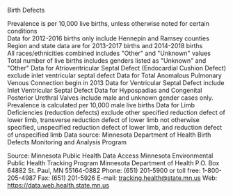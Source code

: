 

Birth Defects

Prevalence is per 10,000 live births, unless otherwise noted for certain conditions  
Data for 2012-2016 births only include Hennepin and Ramsey counties  
Region and state data are for 2013-2017 births and 2014-2018 births  
All races/ethnicities combined includes "Other" and "Unknown" values  
Total number of live births includes genders listed as "Unknown" and "Other"
Data for Atrioventricular Septal Defect (Endocardial Cushion Defect) exclude inlet ventricular septal defect
Data for Total Anomalous Pulmonary Venous Connection begin in 2013
Data for Ventricular Septal Defect include Inlet Ventricular Septal Defect
Data for Hypospadias and Congenital Posterior Urethral Valves include male and unknown gender cases only. Prevalence is calculated per 10,000 male live births
Data for Limb Deficiencies (reduction defects) exclude other specified reduction defect of lower limb, transverse reduction defect of lower limb not otherwise specified, unspecified reduction defect of lower limb, and reduction defect of unspecified limb
Data source: Minnesota Department of Health Birth Defects Monitoring and Analysis Program

Source:
Minnesota Public Health Data Access
Minnesota Environmental Public Health Tracking Program
Minnesota Department of Health
P.O. Box 64882
St. Paul, MN 55164-0882
Phone: (651) 201-5900 or toll free: 1-800-205-4987
Fax: (651) 201-5926
E-mail: tracking.health@state.mn.us
Web: https://data.web.health.state.mn.us 
